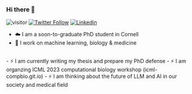 ### Hi there 👋

![visitor](https://visitor-badge.glitch.me/badge?page_id=yubinxie.yubinxie)
[![Twitter Follow](https://img.shields.io/twitter/follow/yubin_xie?label=Follow)](https://twitter.com/Yubin_Xie)
[![Linkedin](https://img.shields.io/badge/-Yubin-blue?style=flat-square&logo=Linkedin&logoColor=white&link=https://www.linkedin.com/in/yubin-x-57198711a/)](https://www.linkedin.com/in/yubin-x-57198711a/)

- ☁️ I am a soon-to-graduate PhD student in Cornell
- 🔭 I work on machine learning, biology & medicine 
<br> 
- ⚡ I am currently writing my thesis and prepare my PhD defense
- ⚡ I am organzing ICML 2023 computational biology workshop (icml-compbio.git.io)
- ⚡ I am thinking about the future of LLM and AI in our society and medical field  

<!--
**YubinXie/yubinxie** is a ✨ _special_ ✨ repository because its `README.md` (this file) appears on your GitHub profile.

Here are some ideas to get you started:

- 🔭 I’m currently working on ...
- 🌱 I’m currently learning ...
- 👯 I’m looking to collaborate on ...
- 🤔 I’m looking for help with ...
- 💬 Ask me about ...
- 📫 How to reach me: ...
- 😄 Pronouns: ...
- ⚡ Fun fact: ...
-->
